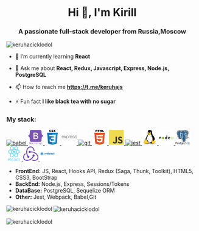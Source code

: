 <h1 align="center">Hi 👋, I'm Kirill</h1>
<h3 align="center">A passionate full-stack developer from Russia,Moscow</h3>

<p align="left"> <img src="https://komarev.com/ghpvc/?username=keruhacicklodol&label=Profile%20views&color=0e75b6&style=flat" alt="keruhacicklodol" /> </p>

- 🌱 I’m currently learning **React**

- 💬 Ask me about **React, Redux, Javascript, Express, Node.js, PostgreSQL**

- 📫 How to reach me **https://t.me/keruhajs**

- ⚡ Fun fact **I like black tea with no sugar**


<h3 align="left" >My stack:</h3>

<p align="left"> <a href="https://babeljs.io/" target="_blank" rel="noreferrer"> <img src="https://www.vectorlogo.zone/logos/babeljs/babeljs-icon.svg" alt="babel" width="40" height="40"/> </a> <a href="https://getbootstrap.com" target="_blank" rel="noreferrer"> <img src="https://raw.githubusercontent.com/devicons/devicon/master/icons/bootstrap/bootstrap-plain-wordmark.svg" alt="bootstrap" width="40" height="40"/> </a> <a href="https://www.w3schools.com/css/" target="_blank" rel="noreferrer"> <img src="https://raw.githubusercontent.com/devicons/devicon/master/icons/css3/css3-original-wordmark.svg" alt="css3" width="40" height="40"/> </a> <a href="https://expressjs.com" target="_blank" rel="noreferrer"> <img src="https://raw.githubusercontent.com/devicons/devicon/master/icons/express/express-original-wordmark.svg" alt="express" width="40" height="40"/> </a> <a href="https://git-scm.com/" target="_blank" rel="noreferrer"> <img src="https://www.vectorlogo.zone/logos/git-scm/git-scm-icon.svg" alt="git" width="40" height="40"/> </a> <a href="https://www.w3.org/html/" target="_blank" rel="noreferrer"> <img src="https://raw.githubusercontent.com/devicons/devicon/master/icons/html5/html5-original-wordmark.svg" alt="html5" width="40" height="40"/> </a> <a href="https://developer.mozilla.org/en-US/docs/Web/JavaScript" target="_blank" rel="noreferrer"> <img src="https://raw.githubusercontent.com/devicons/devicon/master/icons/javascript/javascript-original.svg" alt="javascript" width="40" height="40"/> </a> <a href="https://jestjs.io" target="_blank" rel="noreferrer"> <img src="https://www.vectorlogo.zone/logos/jestjsio/jestjsio-icon.svg" alt="jest" width="40" height="40"/> </a> <a href="https://www.linux.org/" target="_blank" rel="noreferrer"> <img src="https://raw.githubusercontent.com/devicons/devicon/master/icons/linux/linux-original.svg" alt="linux" width="40" height="40"/> </a> <a href="https://nodejs.org" target="_blank" rel="noreferrer"> <img src="https://raw.githubusercontent.com/devicons/devicon/master/icons/nodejs/nodejs-original-wordmark.svg" alt="nodejs" width="40" height="40"/> </a> <a href="https://www.postgresql.org" target="_blank" rel="noreferrer"> <img src="https://raw.githubusercontent.com/devicons/devicon/master/icons/postgresql/postgresql-original-wordmark.svg" alt="postgresql" width="40" height="40"/> </a> <a href="https://reactjs.org/" target="_blank" rel="noreferrer"> <img src="https://raw.githubusercontent.com/devicons/devicon/master/icons/react/react-original-wordmark.svg" alt="react" width="40" height="40"/> </a> <a href="https://redux.js.org" target="_blank" rel="noreferrer"> <img src="https://raw.githubusercontent.com/devicons/devicon/master/icons/redux/redux-original.svg" alt="redux" width="40" height="40"/> </a> <a href="https://webpack.js.org" target="_blank" rel="noreferrer"> <img src="https://raw.githubusercontent.com/devicons/devicon/d00d0969292a6569d45b06d3f350f463a0107b0d/icons/webpack/webpack-original-wordmark.svg" alt="webpack" width="40" height="40"/> </a> </p>
<ul>
<li><b>FrontEnd:</b> JS, React, Hooks API, Redux (Saga, Thunk, Toolkit), HTML5, CSS3, BootStrap</li>
<li><b>BackEnd:</b>  Node.js, Express, Sessions/Tokens </li>
<li><b>DataBase:</b>  PostgreSQL, Sequelize ORM</li>
<li><b>Other:</b> Jest, Webpack, Babel,Git</li>
</ul>
<p><img align="left" src="https://github-readme-stats.vercel.app/api/top-langs?username=keruhacicklodol&show_icons=true&locale=en&layout=compact" alt="keruhacicklodol" /></p>

<p>&nbsp;<img align="center" src="https://github-readme-stats.vercel.app/api?username=keruhacicklodol&show_icons=true&locale=en" alt="keruhacicklodol" /></p>

<p><img align="center" src="https://github-readme-streak-stats.herokuapp.com/?user=keruhacicklodol&" alt="keruhacicklodol" /></p>
